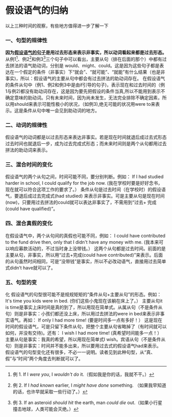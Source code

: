 # 假设语气的归纳

以上三种时间的观察，有些地方值得进一步了解一下

### 一、句型的规律性


<b>因为<u>假设语气的句子</u>是用**过去形态来表示非事**实，所以**动词看起来都是过去形态**。</b>从例1[^ 1]、例2[^ 2]和例3[^ 3]三个句子中可以看出，主要从句（排在后面的那个）中都有过去拼法的语气助动词，分别是 would、might、could。这是因为这些句子都是表达在一个假定的条件（非事实）下“就会”、“就可能”、“就能”有什么结果（也是非事实)，所以：假设语气的主要从句中都会有过去拼法的助动词存在。
在假设语气的条件从句中（例1、例2和例3中是由if引导的句子)，表示现在和过去时间的（例1与例2)都没有助动词存在，这是因为要先把假设的条件当真,所以不能用到表示不确定意味的助动词。只有未来时间，因为尚未发生，无法完全排除不确定因素，所以用should来表示可能性极小的状况，（如例3),绝无可能的状况用were to来表示。这是条件从句中唯一会见到助动词的地方。

### 二、动词的规律性


假设语气的动词都是以过去形态来表达非事实。若是现在时间就退后成过去式形态过去时间也就退后一步，成为过去完成式形态；而未来时间则是两个从句都用过去拼法的助动词来表示。

### 三、混合时间的变化


假设语气的两个从句之间，时间可能不同，要分别判断。例如：
If I had studied harder in school, I could qualify for the job now.
(我在学校时要是好好念书，现在就可以符合这项工作的要求了。）
条件从句是过去时间（在学校时）的假设语气，要退后成过去完成式(had studied) 来表示非事实。可是主要从句是现在时间(now)，只要用过去拼法的could就可以表达非事实了，不需用到“过去+ 完成(could have qualified)”。

### 四、混合真假的变化


在假设语气中，两个从句间的真假也可能不同，例如：
I could have contributed to the fund drive then,
only that I didn't have any money with me.
(我本来可以响应募款活动的，不过当时身上没带钱。）
这两个从句都是过去时间。前面的是主要从句，非事实，所以用“过去+完成(could have contributed)”来表示。后面的从句虽然时间相同，可是“没带钱”是事实，所以不必改动语气，直接用过去简单式didn’t have就可以了。

### 五、句型的变

化
假设语气的句型很可能不是规规矩矩的“条件从句+主要从句”的形态。例如：
It's time you kids were in bed. (你们这些小鬼现在该躺在床上了。）
主要从句it is time是事实上床时间是真的到了，所以用现在简单式。从属从句（不是条件从句）则是非事实：小孩们都还没上床，所以用过去拼法的were in bed来表示非事实语气。再如：
If only I had more time! (要是时间多一点有多好！）
这是现在时间的假设语气，可是只留下条件从句，把整个主要从句省略掉了（有时间就可以如何，并没有交待)。还有：
I wish I had more time! (真希望时间能多一点！）
主要从句是事实：我真的希望，所以用现在简单式I wish。宾语从句（不是条件从句）则是非事实：时间并不能多出来，所以要用过去式的假设语气had来表示。
假设语气的句型变化还有很多，不必一一说明。读者见到此种句型，从“真、假”与“时间”两个角度去判断就可以了。  

[^ 1]: 例 1. If I <em>were you</em>, I <em>wouldn't do</em> it.（假如我是你的话，我就不干。）
[^ 2]: 例 2. If I <em>had known</em> earlier, I <em>might have done</em> something. （如果我早知道的话，也许早就采取一些行动了。）  
[^ 3]: 例 3. If an asteroid <em>should hit</em> the earth, man <em>could die</em> out.（如果小行星撞击地球，人类可能会灭绝。）